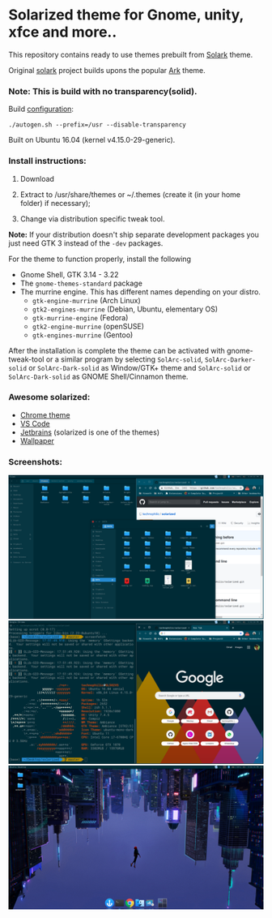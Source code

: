 # Solarized theme for Gnome, unity, xfce and more..

This repository contains ready to use themes prebuilt from [Solark](https://github.com/schemar/solarc-theme) theme.

Original [solark](https://github.com/schemar/solarc-theme) project builds upons the popular [Ark](https://github.com/horst3180/arc-theme) theme.

### Note: This is build with no transparency(solid).

Build [configuration](https://github.com/schemar/solarc-theme/blob/master/README.md#manual-installation):


```
./autogen.sh --prefix=/usr --disable-transparency
```

Built on Ubuntu 16.04 (kernel v4.15.0-29-generic).

### Install instructions:

1. Download

2. Extract to /usr/share/themes
or ~/.themes (create it (in your home folder) if necessary);

3. Change via distribution specific tweak tool.


**Note:** If your distribution doesn't ship separate development packages you just need GTK 3 instead of the `-dev` packages.

For the theme to function properly, install the following
* Gnome Shell, GTK 3.14 - 3.22
* The `gnome-themes-standard` package
* The murrine engine. This has different names depending on your distro.
  * `gtk-engine-murrine` (Arch Linux)
  * `gtk2-engines-murrine` (Debian, Ubuntu, elementary OS)
  * `gtk-murrine-engine` (Fedora)
  * `gtk2-engine-murrine` (openSUSE)
  * `gtk-engines-murrine` (Gentoo)


After the installation is complete the theme can be activated with gnome-tweak-tool or a similar program by selecting `SolArc-solid`, `SolArc-Darker-solid` or `SolArc-Dark-solid` as Window/GTK+ theme and `SolArc-solid` or `SolArc-Dark-solid` as GNOME Shell/Cinnamon theme.

### Awesome solarized:

* [Chrome theme](https://chrome.google.com/webstore/detail/solarized-dark-refresh-th/jinmjipikfdhmacpjdddmpffflhehcah?hl=en)
* [VS Code](https://marketplace.visualstudio.com/items?itemName=ryanolsonx.solarized)
* [Jetbrains](https://www.material-theme.com/) (solarized is one of the themes)
* [Wallpaper](https://wallhere.com/en/wallpaper/1225673)

### Screenshots:

![](./1.png)
![](./2.png)
![](./3.png)